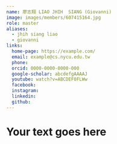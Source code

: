 ```yaml
---
name: 廖志翔 LIAO JHIH  SIANG (Giovanni) 
image: images/members/607415164.jpg 
role: master
aliases:
  - jhih siang liao
  - giovanni
links:
  home-page: https://example.com/
  email: example@cs.nycu.edu.tw
  phone: 
  orcid: 0000-0000-0000-000
  google-scholar: abcdefgAAAAJ
  youtube: watch?v=ABCDEF0FLWw
  facebook:
  instagram:
  linkedin:
  github: 
---
```

# Your text goes here
